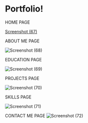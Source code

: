 # Portfolio!

HOME PAGE


[Screenshot (67)](https://github.com/KarthikYedula/Portfolio/assets/152838292/9b5142b8-5407-42d1-850e-f9838cee891d)

ABOUT ME PAGE

![Screenshot (68)](https://github.com/KarthikYedula/Portfolio/assets/152838292/cadab80d-6c37-4aab-b741-5ad9d99e8550)



EDUCATION PAGE

![Screenshot (69)](https://github.com/KarthikYedula/Portfolio/assets/152838292/1084a70e-2627-4b68-95c2-eb74da4d2a70)



PROJECTS PAGE

![Screenshot (70)](https://github.com/KarthikYedula/Portfolio/assets/152838292/c9268f35-33e7-4780-ae14-9b9dbf4ef62f)


SKILLS PAGE

![Screenshot (71)](https://github.com/KarthikYedula/Portfolio/assets/152838292/d0d7b571-0d3e-4857-a67e-fa0e02dbd680)


CONTACT ME PAGE
![Screenshot (72)](https://github.com/KarthikYedula/Portfolio/assets/152838292/c8e6475a-70f8-4dba-8fb5-e8589e2c813e)
